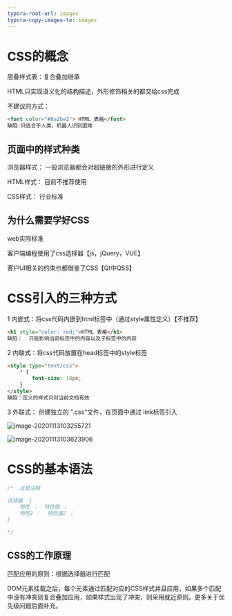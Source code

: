 ```yaml
---
typora-root-url: images
typora-copy-images-to: images
---
```


# CSS的概念

层叠样式表：复合叠加继承

HTML只实现语义化的结构描述，外形修饰相关的都交给css完成

不建议的方式： 

```html
<font color="#8a2be2"> HTML 表格</font>
缺陷:只适合于人类，机器人识别困难
```



## 页面中的样式种类

浏览器样式：  一般浏览器都会对超链接的外形进行定义

HTML样式： 目前不推荐使用

CSS样式： 行业标准

## 为什么需要学好CSS

web实际标准

客户端编程使用了css选择器【js，jQuery，VUE】

客户UI相关的约束也都借鉴了CSS【Qt中QSS】



# CSS引入的三种方式

1 内嵌式：将css代码内嵌到html标签中（通过style属性定义）【不推荐】

```html
<h1 style="color: red;">HTML 表格</h1>
缺陷：  只能影响当前标签中的内容以及子标签中的内容
```

2 内联式：将css代码放置在head标签中的style标签

```html
<style type="text/css">
    * {
        font-size: 18px;
    }
</style>
缺陷：定义的样式只对当前文档有效
```

3 外联式： 创建独立的 ".css"文件，在页面中通过  link标签引入

![image-20201113103255721](/image-20201113103255721.png)

![image-20201113103623906](/image-20201113103623906.png)



# CSS的基本语法

```css
/*  这是注释

选择器  {
    特性 ：  特性值 ；
	特性2 ：  特性值2 ；
}

*/
```

## CSS的工作原理

匹配应用的原则：根据选择器进行匹配

DOM元素挂载之后，每个元素通过匹配对应的CSS样式并且应用，如果多个匹配中没有冲突则复合叠加应用，如果样式出现了冲突，则采用就近原则。更多关于优先级问题后面补充。

